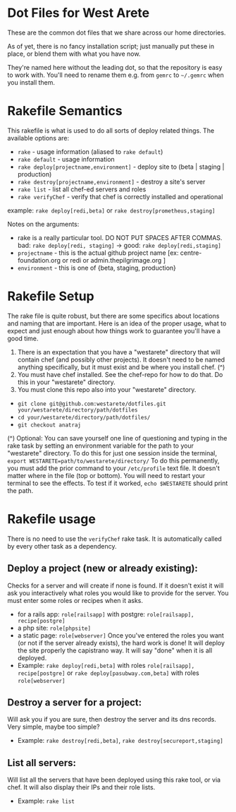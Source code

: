 # Dot Files for West Arete

These are the common dot files that we share across our home directories.

As of yet, there is no fancy installation script; just manually put these in
place, or blend them with what you have now. 

They're named here without the leading dot, so that the repository is easy to
work with. You'll need to rename them e.g. from `gemrc` to `~/.gemrc` when you
install them.

Rakefile Semantics
==================

This rakefile is what is used to do all sorts of deploy related things. The available options are:

* `rake` - usage information (aliased to `rake default`) 
* `rake default` - usage information
* `rake deploy[projectname,environment]` - deploy site to (beta | staging | production)
* `rake destroy[projectname,environment]` - destroy a site's server
* `rake list` - list all chef-ed servers and roles
* `rake verifyChef` - verify that chef is correctly installed and operational

example: `rake deploy[redi,beta]` or `rake destroy[prometheus,staging]`

Notes on the arguments: 

* rake is a really particular tool. DO NOT PUT SPACES AFTER COMMAS. bad: `rake deploy[redi, staging]` -> good: `rake deploy[redi,staging]`
* `projectname` - this is the actual github project name [ex: centre-foundation.org or redi or admin.thepilgrimage.org ]
* `environment` - this is one of {beta, staging, production}

Rakefile Setup
==============

The rake file is quite robust, but there are some specifics about locations and naming that are important. Here is an idea of the proper usage, what to expect and just enough about how things work to guarantee you'll have a good time.

1. There is an expectation that you have a "westarete" directory that will contain chef (and possibly other projects). It doesn't need to be named anything specifically, but it must exist and be where you install chef. (^)
2. You must have chef installed. See the chef-repo for how to do that. Do this in your "westarete" directory.
3. You must clone this repo also into your "westarete" directory.
* `git clone git@github.com:westarete/dotfiles.git your/westarete/directory/path/dotfiles`
* `cd your/westarete/directory/path/dotfiles/`
* `git checkout anatraj`

(^) Optional: You can save yourself one line of questioning and typing in the rake task by setting an environment variable for the path to your "westarete" directory. To do this for just one session inside the terminal, 
`export WESTARETE=path/to/westarete/directory/`
To do this permanently, you must add the prior command to your `/etc/profile` text file. It doesn't matter where in the file (top or bottom). You will need to restart your terminal to see the effects. To test if it worked, `echo $WESTARETE` should print the path.

Rakefile usage
==============

There is no need to use the `verifyChef` rake task. It is automatically called by every other task as a dependency.

Deploy a project (new or already existing):
-------------------------------------------
Checks for a server and will create if none is found. If it doesn't exist it will ask you interactively what roles you would like to provide for the server. You must enter some roles or recipes when it asks.
* for a rails app: `role[railsapp]` with postgre: `role[railsapp], recipe[postgre]`
* a php site: `role[phpsite]`
* a static page: `role[webserver]`
Once you've entered the roles you want (or not if the server already exists), the hard work is done! It will deploy the site properly the capistrano way. It will say "done" when it is all deployed.
* Example: `rake deploy[redi,beta]` with roles `role[railsapp], recipe[postgre]` or `rake deploy[pasubway.com,beta]` with roles `role[webserver]`

Destroy a server for a project:
-------------------------------
Will ask you if you are sure, then destroy the server and its dns records. Very simple, maybe too simple?
* Example: `rake destroy[redi,beta]`, `rake destroy[secureport,staging]`

List all servers:
-----------------
Will list all the servers that have been deployed using this rake tool, or via chef. It will also display their IPs and their role lists.
* Example: `rake list`